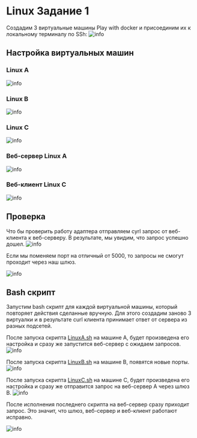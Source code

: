 # Linux Задание 1
Cоздадим 3 виртуальные машины Play with docker и присоединим их к локальному терминалу по SSh:
![info](img.png)

## Настройка виртуальных машин
### Linux A
![info](img_1.png)
### Linux B
![info](img_2.png)
### Linux C
![info](img_3.png)
### Веб-сервер Linux A 
![info](img_4.png)
### Веб-клиент Linux С 
![info](img_5.png)
## Проверка 
Что бы проверить работу адаптера отправляем cyrl запрос от веб-клиента к веб-серверу. В результате, мы увидим, что запрос успешно дошел. 
![info](img_6.png)

Если мы поменяем порт на отличный от 5000, то запросы не смогут проходит через наш шлюз.

![info](img_7.png)

## Bash скрипт
Запустим bash скрипт для каждой виртуальной машины, который повторяет действия сделанные вручную. Для этого создадим заново 3 виртуалки и в результате сurl клиента принимает ответ от сервера из разных подсетей.

После запуска скрипта [LinuxA.sh](configs/LinuxA.sh) на машине А, будет произведена его настройка и сразу же запустится веб-сервер с ожидаем запросов.
![info](img_8.png)

После запуска скрипта [LinuxB.sh](configs/LinuxB.sh) на машине В, появятся новые порты.
![info](img_9.png)

После запуска скрипта [LinuxC.sh](configs/LinuxC.sh) на машине С, будет произведена его настройка и сразу же отправится запрос на веб-сервер А через шлюз В.
![info](img_10.png)

После исполнения последнего скрипта на веб-сервер сразу приходит запрос. Это значит, что шлюз, веб-сервер и веб-клиент работают исправно.

![info](img_11.png)



